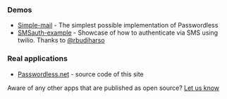 ### Demos
* [Simple-mail](https://github.com/florianheinemann/passwordless/tree/master/examples/simple-mail) - The simplest possible implementation of Passwordless
* [SMSauth-example](https://github.com/rbudiharso/smsauth-example) - Showcase of how to authenticate via SMS using twilio. Thanks to [@rbudiharso](https://twitter.com/rbudiharso)

### Real applications
* [Passwordless.net](https://github.com/florianheinemann/www-passwordless-net) - source code of this site

Aware of any other apps that are published as open source? [Let us know](https://twitter.com/thesumofall)